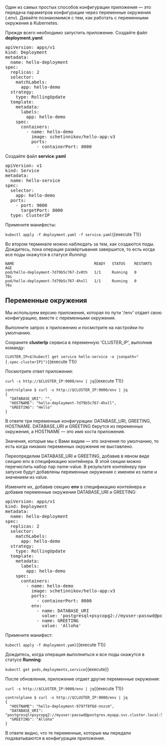 Один из самых простых способов конфигурации приложения — это передача параметров конфигурации через переменные окружения (.env). Давайте познакомимся с тем, как работать с переменными окружения в Kubernetes.

Прежде всего необходимо запустить приложение. Создайте файл **deployment.yaml**: 

<pre class="file" data-filename="./deployment.yaml" data-target="replace">
apiVersion: apps/v1
kind: Deployment
metadata:
  name: hello-deployment
spec:
  replicas: 2
  selector:
    matchLabels:
      app: hello-demo
  strategy:
    type: RollingUpdate
  template:
    metadata:
      labels:
        app: hello-demo
    spec:
      containers:
        - name: hello-demo
          image: schetinnikov/hello-app:v3
          ports:
            - containerPort: 8000
</pre>

Создайте файл **service.yaml**

<pre class="file" data-filename="./service.yaml" data-target="replace">
apiVersion: v1
kind: Service
metadata:
  name: hello-service
spec:
  selector:
    app: hello-demo
  ports:
    - port: 9000
      targetPort: 8000
  type: ClusterIP
</pre>

Примените манифесты:

`kubectl apply -f deployment.yaml -f service.yaml`{{execute T1}}

Во втором терминале можно наблюдать за тем, как создаются поды. Дождитесь, пока операция развёртывания завершится, то есть когда все поды окажутся в статусе *Running*:

```
NAME                                    READY   STATUS    RESTARTS   AGE
pod/hello-deployment-7d79b5c767-2v8th   1/1     Running   0          70s
pod/hello-deployment-7d79b5c767-4hxll   1/1     Running   0          70s
```

## Переменные окружения
Мы используем версию приложения, которая по пути '/env' отдает свою конфигурацию, вместе с переменными окружения.

Выполните запрос к приложению и посмотрите на настройки по умолчанию.

Сохраните **clusterIp** сервиса в переменную 'CLUSTER_IP', выполнив команду:

`CLUSTER_IP=$(kubectl get service hello-service -o jsonpath="{.spec.clusterIP}")`{{execute T1}}

Посмотрите ответ приложения:

`curl -s http://$CLUSTER_IP:9000/env | jq`{{execute T1}}

```
controlplane $ curl -s http://$CLUSTER_IP:9000/env | jq
{
  "DATABASE_URI": "",
  "HOSTNAME": "hello-deployment-7d79b5c767-4hxll",
  "GREETING": "Hello"
}
```

В ответе три переменные конфигурации: DATABASE_URI, GREETING, HOSTNAME. DATABASE_URI и GREETING берутся из переменных окружения, а HOSTNAME — это имя хоста приложения.

Значения, которые мы с Вами видим — это значения по умолчанию, то есть когда никаких переменных окружения не выставлено.

Переопределим DATABASE_URI и GREETING, добавив в явном виде секцию env в спецификацию контейнера. В этой секции можно перечислить набор пар name-value. В результате контейнеру при запуске будут добавлены переменные окружения с именем из name и значением из value.

Измените их, добавив секцию **env** в спецификацию контейнера и добавив переменные окружения DATABASE_URI и GREETING: 

<pre class="file" data-filename="./deployment.yaml" data-target="replace">
apiVersion: apps/v1
kind: Deployment
metadata:
  name: hello-deployment
spec:
  replicas: 2
  selector:
    matchLabels:
      app: hello-demo
  strategy:
    type: RollingUpdate
  template:
    metadata:
      labels:
        app: hello-demo
    spec:
      containers:
        - name: hello-demo
          image: schetinnikov/hello-app:v3
          ports:
            - containerPort: 8000
          env:
            - name: DATABASE_URI
              value: 'postgresql+psycopg2://myuser:passwd@postgres.myapp.svc.cluster.local:5432/myapp'
            - name: GREETING
              value: 'Alloha'
</pre>

Примените манифест:

`kubectl apply -f deployment.yaml`{{execute T1}}

Дождитесь, когда операция выполниться и все поды окажутся в статусе **Running**:

`kubectl get pods,deployments,service`{{execute}}

После обновления, приложение отдает другие переменные окружения: 

`curl -s http://$CLUSTER_IP:9000/env | jq`{{execute T1}}

```
controlplane $ curl -s http://$CLUSTER_IP:9000/env | jq
{
  "HOSTNAME": "hello-deployment-9797f8f6d-nnzcm",
  "DATABASE_URI": "postgresql+psycopg2://myuser:passwd@postgres.myapp.svc.cluster.local:5432/myapp",
  "GREETING": "Alloha"
}
```
В ответе видно, что те переменные, которые мы передали подхватываются в конфигурации приложения.
